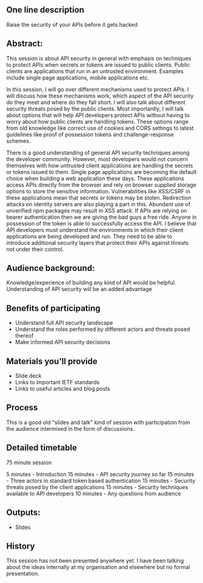 
## One line description

Raise the security of your APIs before it gets hacked

## Abstract:

This session is about API security in general with emphasis on techniques to protect APIs when secrets or tokens are issued to public clients. Public clients are applications that run in an untrusted environment. Examples include single page applications, mobile applications etc. 

In this session, I will go over different mechanisms used to protect APIs. I will discuss how these mechanisms work, which aspect of the API security do they meet and where do they fall short. I will also talk about different security threats posed by the public clients. Most importantly, I will talk about options that will help API developers protect APIs without having to worry about how public clients are handling tokens. These options range from old knowledge like correct use of cookies and CORS settings to latest guidelines like proof of possession tokens and challenge-response schemes.

There is a good understanding of general API security techniques among the developer community. However, most developers would not concern themselves with how untrusted client applications are handling the secrets or tokens issued to them. Single page applications are becoming the default choice when building a web application these days. These applications access APIs directly from the browser and rely on browser supplied storage options to store the sensitive information.  Vulnerabilities like XSS/CSRF in these applications mean that secrets or tokens may be stolen. Redirection attacks on identity servers are also playing a part in this. Abundant use of unverified npm packages may result in XSS attack. If APIs are relying on bearer authentication then we are giving the bad guys a free ride. Anyone in possession of the token is able to successfully access the API. I believe that API developers must understand the environments in which their client applications are being developed and run. They need to be able to introduce additional security layers that protect their APIs against threats not under their control. 

## Audience background:

Knowledge/experience of building any kind of API would be helpful. Understanding of API security will be an added advantage

## Benefits of participating

 - Understand full API security landscape
 - Understand the roles performed by different actors and threats posed thereof
 - Make informed API security decisions

## Materials you'll provide

 - Slide deck
 - Links to important IETF standards
 - Links to useful articles and blog posts

## Process

This is a good old "slides and talk" kind of session with participation from the audience intermixed in the form of discussions. 

## Detailed timetable

75 minute session

5 minutes - Introduction
15 minutes - API security journey so far
15 minutes - Three actors in standard token based authentication
15 minutes - Security threats posed by the client applications
15 minutes - Security techniques available to API developers 
10 minutes - Any questions from audience

## Outputs:

 - Slides 

## History 

This session has not been presented anywhere yet. I have been talking about the ideas internally at my organisation and elsewhere but no formal presentation.